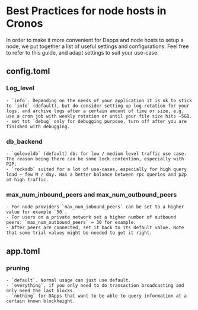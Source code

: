 # Best Practices for node hosts in Cronos

In order to make it more convenient for Dapps and node hosts to setup a node, we put together a list of useful settings and configurations. Feel free to refer to this guide, and adapt settings to suit your use-case. 

## config.toml

### Log_level
    - `info`. Depending on the needs of your application it is ok to stick to `info` (default), but do consider setting up log-rotation for your logs, and archive logs after a certain amount of time or size, e.g. use a cron job with weekly rotation or until your file size hits ~5GB.
    - set tot `debug` only for debugging purpose, turn off after you are finished with debugging.

### db_backend
    - `goleveldb` (default) db: for low / medium level traffic use case. The reason being there can be some lock contention, especially with P2P.
    - `rocksdb` suited for a lot of use-cases, especially for high query load ~ few M / day. Has a better balance between rpc queries and p2p at high traffic.

### max_num_inbound_peers and max_num_outbound_peers
    - For node providers `max_num_inbound_peers` can be set to a higher value for example `50`.
    - For users on a private network set a higher number of outbound peers: `max_num_outbound_peers` = 30 for example.
    - After peers are connected, set it back to its default value. Note that some trial values might be needed to get it right.



## app.toml

### pruning
    - `default`. Normal usage can just use default.
    - `everything`, if you only need to do transaction broadcasting and only need the last blocks. 
    - `nothing` for DApps that want to be able to query information at a certain known blockheight.

